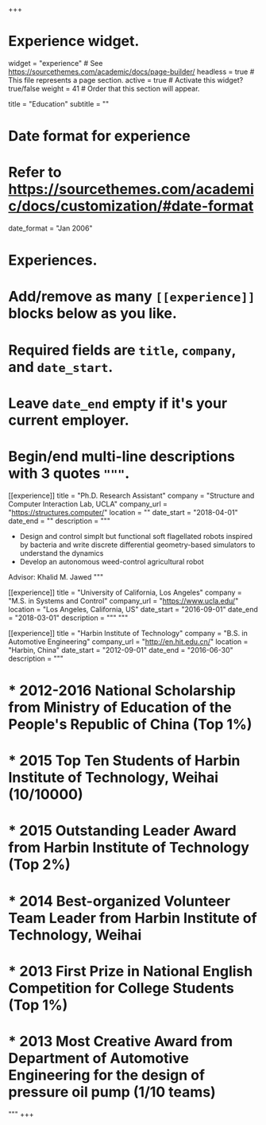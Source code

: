 +++
# Experience widget.
widget = "experience"  # See https://sourcethemes.com/academic/docs/page-builder/
headless = true  # This file represents a page section.
active = true  # Activate this widget? true/false
weight = 41  # Order that this section will appear.

title = "Education"
subtitle = ""

# Date format for experience
#   Refer to https://sourcethemes.com/academic/docs/customization/#date-format
date_format = "Jan 2006"

# Experiences.
#   Add/remove as many `[[experience]]` blocks below as you like.
#   Required fields are `title`, `company`, and `date_start`.
#   Leave `date_end` empty if it's your current employer.
#   Begin/end multi-line descriptions with 3 quotes `"""`.
[[experience]]
  title = "Ph.D. Research Assistant"
  company = "Structure and Computer Interaction Lab, UCLA"
  company_url = "https://structures.computer/"
  location = ""
  date_start = "2018-04-01"
  date_end = ""
  description = """
  * Design and control simplt but functional soft flagellated robots inspired by bacteria and write discrete differential geometry-based simulators to understand the dynamics
  * Develop an autonomous weed-control agricultural robot

  Advisor: Khalid M. Jawed
  """
  
[[experience]]
  title = "University of California, Los Angeles"
  company = "M.S. in Systems and Control"
  company_url = "https://www.ucla.edu/"
  location = "Los Angeles, California, US"
  date_start = "2016-09-01"
  date_end = "2018-03-01"
  description = """ """ 

[[experience]]
  title = "Harbin Institute of Technology"
  company = "B.S. in Automotive Engineering"
  company_url = "http://en.hit.edu.cn/"
  location = "Harbin, China"
  date_start = "2012-09-01"
  date_end = "2016-06-30"
  description = """

#  * 2012-2016 National Scholarship from Ministry of Education of the People's Republic of China (Top 1%)
#  * 2015      Top Ten Students of Harbin Institute of Technology, Weihai (10/10000)
#  * 2015      Outstanding Leader Award from Harbin Institute of Technology (Top 2%)
#  * 2014      Best-organized Volunteer Team Leader from Harbin Institute of Technology, Weihai
#  * 2013      First Prize in National English Competition for College Students (Top 1%)
#  * 2013      Most Creative Award from Department of Automotive Engineering for the design of pressure oil pump (1/10 teams)
  """
+++
